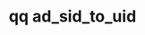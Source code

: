 ---
category: ad
command: ad_sid_to_uid
keywords: qq, qq_cli, ad_sid_to_uid
optional_options:
- alternate:
  - --sid
  help: Get the UID that corresponds to this SID
  name: -s
  required: true
permalink: /qq-cli-command-guide/ad/ad_sid_to_uid.html
positional_options: []
sidebar: qq_cli_command_reference_sidebar
summary: This section explains how to use the <code>qq ad_sid_to_uid</code> command.
synopsis: Get UID from SID
title: qq ad_sid_to_uid
usage: qq ad_sid_to_uid [-h] -s SID
zendesk_source: qq CLI Command Guide

---